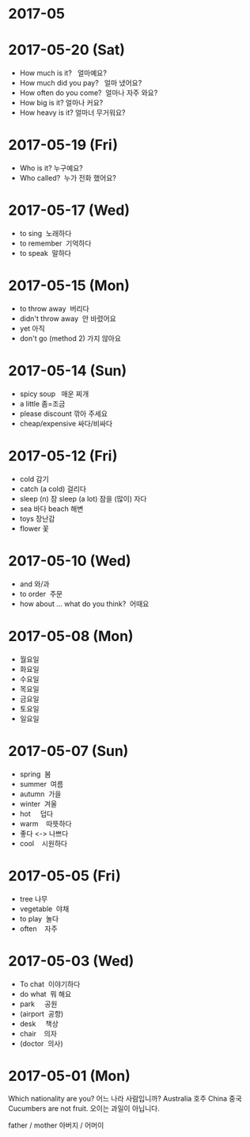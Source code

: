 # 2017-05

# 2017-05-20 (Sat)

- How much is it?   얼마예요?
- How much did you pay?   얼마 냈어요?
- How often do you come?  얼마나 자주 와요?
- How big is it? 얼마나 커요?
- How heavy is it? 얼마너 무거워요?

# 2017-05-19 (Fri)

- Who is it?  누구예요?
- Who called?  누가 전화 했어요?

# 2017-05-17 (Wed)

- to sing  노래하다
- to remember  기억하다
- to speak  말하다

# 2017-05-15 (Mon)

- to throw away  버리다
- didn't throw away  안 바렸어요
- yet 아직
- don't go (method 2) 가지 않아요

# 2017-05-14 (Sun)

- spicy soup   매운 찌개
- a little    좀=조금
- please discount  깎아 주세요
- cheap/expensive 싸다/비싸다


# 2017-05-12 (Fri)

- cold   감기
- catch (a cold) 걸리다
- sleep (n) 잠  sleep (a lot) 잠을 (많이) 자다
- sea 바다 beach 해변
- toys 장난감
- flower 꽃

# 2017-05-10 (Wed)

- and  와/과
- to order  주문
- how about ... what do you think?  어때요

# 2017-05-08 (Mon)

- 월요일
- 화요일
- 수요일
- 목요일
- 금요일
- 토요일
- 일요일

# 2017-05-07 (Sun)

- spring  봄
- summer  여름
- autumn  가을
- winter  겨울
- hot     덥다
- warm    따뜻하다
- 좋다 <-> 나쁘다
- cool    시원하다


# 2017-05-05 (Fri)

- tree   나무
- vegetable  야채
- to play  놀다
- often    자주

# 2017-05-03 (Wed)

- To chat  이야기하다
- do what  뭐 해요
- park     공원
- (airport  공항)
- desk     책상
- chair    의자
- (doctor  의사)


# 2017-05-01 (Mon)

Which nationality are you? 어느 나라 사람입니까?
Australia  호주
China      중국
Cucumbers are not fruit. 오이는 과일이 아닙니다.   

father / mother   아버지 / 어머이
